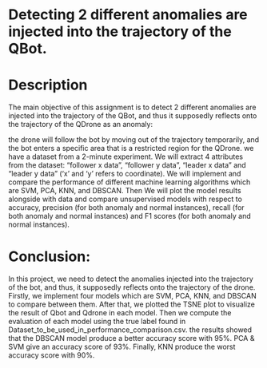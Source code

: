 # Detecting 2 different anomalies are injected into the trajectory of the QBot. 

# Description
The main objective of this assignment is to detect 2 different anomalies are injected 
into the trajectory of the QBot, and thus it supposedly reflects onto the trajectory of 
the QDrone as an anomaly: 

the drone will follow the bot by moving out of the trajectory temporarily, and the bot 
enters a specific area that is a restricted region for the QDrone. we have a dataset from 
a 2-minute experiment. We will extract 4 attributes from the dataset: “follower x 
data”, “follower y data”, “leader x data” and “leader y data” (‘x’ and ‘y’ refers to 
coordinate). We will implement and compare the performance of different machine 
learning algorithms which are SVM, PCA, KNN, and DBSCAN. Then We will plot the 
model results alongside with data and compare unsupervised models with respect to 
accuracy, precision (for both anomaly and normal instances), recall (for both anomaly 
and normal instances) and F1 scores (for both anomaly and normal instances).



#  Conclusion: 
In this project, we need to detect the anomalies injected into the trajectory of the bot, and 
thus, it supposedly reflects onto the trajectory of the drone. Firstly, we implement four 
models which are SVM, PCA, KNN, and DBSCAN to compare between them. After that, 
we plotted the TSNE plot to visualize the result of Qbot and Qdrone in each model. Then 
we compute the evaluation of each model using the true label found in 
Dataset_to_be_used_in_performance_comparison.csv. the results showed that the 
DBSCAN model produce a better accuracy score with 95%. PCA & SVM give an accuracy 
score of 93%. Finally, KNN produce the worst accuracy score with 90%.
